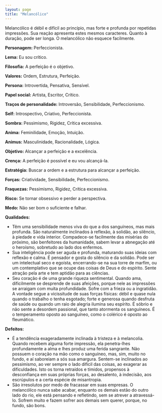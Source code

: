 ```yaml
---
layout: page
title: "Melancólico"
---
```


Melancólico é débil e difícil ao princípio, mas forte e profunda por repetidas impressões. Sua reação apresenta estes mesmos caracteres. Quanto à duração, pode ser longa. O melancólico não esquece facilmente.

**Personagem:** Perfeccionista.

**Lema:** Eu sou crítico.

**Filosofia:** A perfeição é o objetivo.

**Valores:** Ordem, Estrutura, Perfeição.

**Persona:** Introvertida, Pensativa, Sensível.

**Papel social:** Artista, Escritor, Crítico.

**Traços de personalidade:** Introversão, Sensibilidade, Perfeccionismo.

**Self:** Introspectivo, Criativo, Perfeccionista.

**Sombra:** Pessimismo, Rigidez, Crítica excessiva.

**Anima:** Feminilidade, Emoção, Intuição.

**Animus:** Masculinidade, Racionalidade, Lógica.

**Objetivo:** Alcançar a perfeição e a excelência.

**Crença:** A perfeição é possível e eu vou alcançá-la.

**Estratégia:** Buscar a ordem e a estrutura para alcançar a perfeição.

**Forças:** Criatividade, Sensibilidade, Perfeccionismo.

**Fraquezas:** Pessimismo, Rigidez, Crítica excessiva.

**Risco:** Se tornar obsessivo e perder a perspectiva.

**Medo:** Não ser bom o suficiente e falhar.

**Qualidades:** 

- Têm uma sensibilidade menos viva do que a dos sanguíneos, mas mais profunda. São naturalmente inclinados à reflexão, à solidão, ao silêncio, à piedade e vida interior. Compadece-se facilmente das misérias do próximo, são benfeitores da humanidade, sabem levar a abnegação até o heroísmo, sobretudo ao lado dos enfermos.
- Sua inteligência pode ser aguda e profunda, maturando suas ideias com reflexão e calma. É pensador e gosta do silêncio e da solidão. Pode ser um intelectual seco e egoísta, encerrando-se na sua torre de marfim, ou um contemplativo que se ocupe das coisas de Deus e do espírito. Sente atração pela arte e tem aptidão para as ciências.
- Seu coração é de uma grande riqueza sentimental. Quando ama, dificilmente se desprende de suas afeições, porque nele as impressões se arraigam com muita profundidade. Sofre com a frieza ou a ingratidão. A vontade segue a vicissitude de suas forças físicas: débil e quase nula quando o trabalho o tenha esgotado; forte e generosa quando desfruta de saúde ou quando um raio de alegria ilumina seu espírito. É sóbrio e não sente a desordem passional, que tanto atormenta os sanguíneos. É o temperamento oposto ao sanguíneo, como o colérico é oposto ao fleumático.

**Defeitos:** 

- É a tendência exageradamente inclinada à tristeza e à melancolia. Quando recebem alguma forte impressão, ela penetra-lhes profundamente a alma e lhes produz uma ferida sangrante. Não possuem o coração na mão como o sanguíneo, mas, sim, muito no fundo, e aí saboreiam a sós sua amargura. Sentem-se inclinados ao pessimismo, ao ver sempre o lado difícil das coisas, ao exagerar as dificuldades. Isto os torna retraídos e tímidos, propensos à desconfiança em suas próprias forças, ao desalento, à indecisão, aos escrúpulos e a certa espécie de misantropia.
- São irresolutos por medo de fracassar em suas empresas. O melancólico nunca sabe acabar, enquanto os demais estão do outro lado do rio, ele está pensando e refletindo, sem se atrever a atravessá-lo. Sofrem muito e fazem sofrer aos demais sem querer, porque, no fundo, são bons.